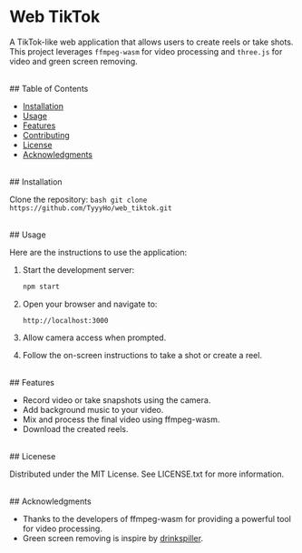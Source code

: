 # Web TikTok

A TikTok-like web application that allows users to create reels or take shots. This project leverages `ffmpeg-wasm` for video processing and `three.js` for video and green screen removing.

<br/>
## Table of Contents

- [Installation](#installation)
- [Usage](#usage)
- [Features](#features)
- [Contributing](#contributing)
- [License](#license)
- [Acknowledgments](#acknowledgments)

<br/>
## Installation

Clone the repository:
    ```bash
    git clone https://github.com/TyyyHo/web_tiktok.git
    ```

<br/>
## Usage

Here are the instructions to use the application:

1. Start the development server:
    ```bash
    npm start
    ```

2. Open your browser and navigate to:
    ```
    http://localhost:3000
    ```

3. Allow camera access when prompted.
   
4. Follow the on-screen instructions to take a shot or create a reel.

<br/>
## Features

- Record video or take snapshots using the camera.
- Add background music to your video.
- Mix and process the final video using ffmpeg-wasm.
- Download the created reels.

<br/>
## Licenese

Distributed under the MIT License. See LICENSE.txt for more information.

<br/>
## Acknowledgments

- Thanks to the developers of ffmpeg-wasm for providing a powerful tool for video processing.
- Green screen removing is inspire by <a href="https://github.com/drinkspiller/threejs_chromakey_video_material" target="_blank">drinkspiller</a>.



